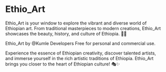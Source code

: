 # Ethio_Art
Ethio_Art is your window to explore the vibrant and diverse world of Ethiopian art. From traditional masterpieces to modern creations, Ethio_Art showcases the beauty, history, and culture of Ethiopia. 🎨🌿

Ethio_Art by @Kumle Developers
Free for personal and commercial use.

Experience the essence of Ethiopian creativity, discover talented artists, and immerse yourself in the rich artistic traditions of Ethiopia. Ethio_Art brings you closer to the heart of Ethiopian culture! 🎭✨
